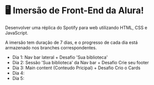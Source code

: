 # 🖥️ Imersão de Front-End da Alura!

Desenvolver uma réplica do Spotify para web utilizando HTML, CSS e JavaScript.

A imersão tem duração de 7 dias, e o progresso de cada dia está armazenado nos branches correspondentes.

- Dia 1: Nav bar lateral + Desafio 'Sua biblioteca'
- Dia 2: Sessão 'Sua biblioteca' da Nav bar + Desafio  Crie seu footer
- Dia 3: Main content (Conteudo Pricipal) + Desafio Crio o Cards
- Dia 4:
- Dia 5:
